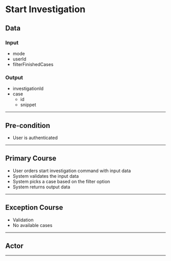 # Start Investigation

## Data

### Input

- mode
- userId
- filterFinishedCases

### Output

- investigationId
- case
  - id
  - snippet

---

## Pre-condition

- User is authenticated

---

## Primary Course

- User orders start investigation command with input data
- System validates the input data
- System picks a case based on the filter option
- System returns output data

---

## Exception Course

- Validation
- No available cases

---

## Actor

---
